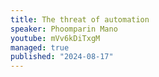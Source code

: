 ```yaml
---
title: The threat of automation
speaker: Phoomparin Mano
youtube: mVv6kDiTxgM
managed: true
published: "2024-08-17"
---
```

